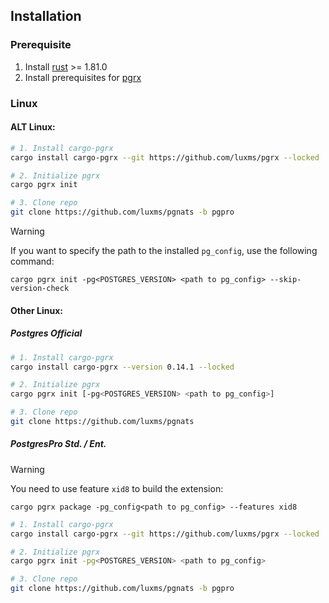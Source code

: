 ## Installation

### Prerequisite

1. Install [rust](https://www.rust-lang.org/tools/install) >= 1.81.0
2. Install prerequisites for [pgrx](https://github.com/pgcentralfoundation/pgrx?tab=readme-ov-file#system-requirements)

### Linux

#### ALT Linux:

```sh
# 1. Install cargo-pgrx
cargo install cargo-pgrx --git https://github.com/luxms/pgrx --locked

# 2. Initialize pgrx
cargo pgrx init

# 3. Clone repo
git clone https://github.com/luxms/pgnats -b pgpro
```

> [!WARNING]
> If you want to specify the path to the installed `pg_config`, use the following command:
>
> `cargo pgrx init -pg<POSTGRES_VERSION> <path to pg_config> --skip-version-check`


#### Other Linux:

##### Postgres Official

```sh
# 1. Install cargo-pgrx
cargo install cargo-pgrx --version 0.14.1 --locked

# 2. Initialize pgrx
cargo pgrx init [-pg<POSTGRES_VERSION> <path to pg_config>]

# 3. Clone repo
git clone https://github.com/luxms/pgnats
```

##### PostgresPro Std. / Ent.

> [!WARNING]
> You need to use feature `xid8` to build the extension:
>
> `cargo pgrx package -pg_config<path to pg_config> --features xid8`

```sh
# 1. Install cargo-pgrx
cargo install cargo-pgrx --git https://github.com/luxms/pgrx --locked

# 2. Initialize pgrx
cargo pgrx init -pg<POSTGRES_VERSION> <path to pg_config>

# 3. Clone repo
git clone https://github.com/luxms/pgnats -b pgpro
```
